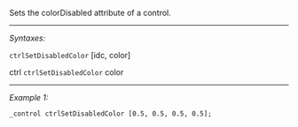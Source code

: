 Sets the colorDisabled attribute of a control.


---
*Syntaxes:*

`ctrlSetDisabledColor` [idc, color]

ctrl `ctrlSetDisabledColor` color

---
*Example 1:*

```sqf
_control ctrlSetDisabledColor [0.5, 0.5, 0.5, 0.5];
```